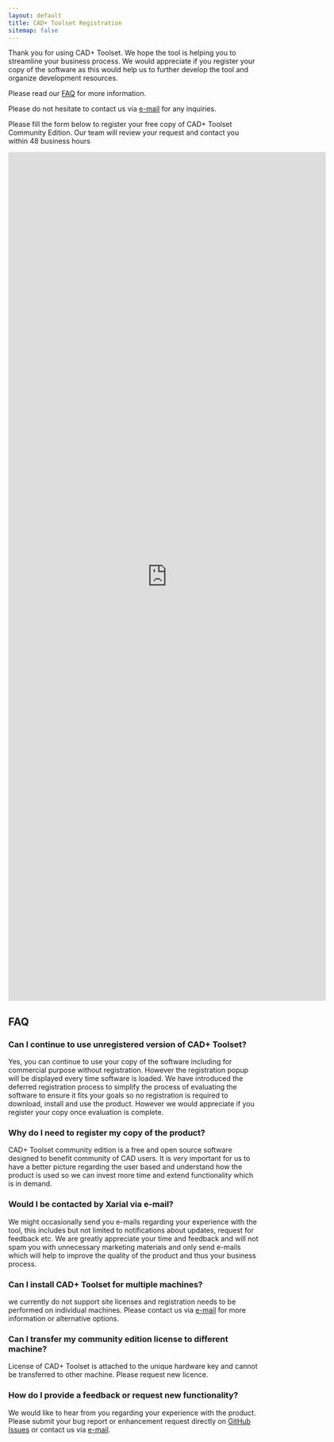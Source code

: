 ```yaml
---
layout: default
title: CAD+ Toolset Registration
sitemap: false
---
```

Thank you for using CAD+ Toolset. We hope the tool is helping you to streamline your business process. We would appreciate if you register your copy of the software as this would help us to further develop the tool and organize development resources.

Please read our [FAQ](#faq) for more information. 

Please do not hesitate to contact us via [e-mail](mailto:info@xarial.com) for any inquiries.

Please fill the form below to register your free copy of CAD+ Toolset Community Edition. Our team will review your request and contact you within 48 business hours

<iframe src="https://docs.google.com/forms/d/e/1FAIpQLScZO5Vg3p_Dw1RH-ihI4MjGUobnOki4WQ9AB93pNk1m1XtcSA/viewform?embedded=true" width="640" height="1711" frameborder="0" marginheight="0" marginwidth="0">Loading…</iframe>

## FAQ

### Can I continue to use unregistered version of CAD+ Toolset?

Yes, you can continue to use your copy of the software including for commercial purpose without registration. However the registration popup will be displayed every time software is loaded. We have introduced the deferred registration process to simplify the process of evaluating the software to ensure it fits your goals so no registration is required to download, install and use the product. However we would appreciate if you register your copy once evaluation is complete.

### Why do I need to register my copy of the product?

CAD+ Toolset community edition is a free and open source software designed to benefit community of CAD users. It is very important for us to have a better picture regarding the user based and understand how the product is used so we can invest more time and extend functionality which is in demand.

### Would I be contacted by Xarial via e-mail?

We might occasionally send you e-mails regarding your experience with the tool, this includes but not limited to notifications about updates, request for feedback etc. We are greatly appreciate your time and feedback and will not spam you with unnecessary marketing materials and only send e-mails which will help to improve the quality of the product and thus your business process.

### Can I install CAD+ Toolset for multiple machines?

we currently do not support site licenses and registration needs to be performed on individual machines. Please contact us via [e-mail](mailto:info@xarial.com) for more information or alternative options.

### Can I transfer my community edition license to different machine?

License of CAD+ Toolset is attached to the unique hardware key and cannot be transferred to other machine. Please request new licence.

### How do I provide a feedback or request new functionality?

We would like to hear from you regarding your experience with the product. Please submit your bug report or enhancement request directly on [GitHub Issues](https://github.com/xarial/cad-plus/issues) or contact us via [e-mail](mailto:info@xarial.com).